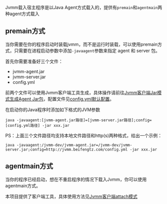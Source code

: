 Jvmm载入宿主程序是以Java Agent方式载入的，提供有`premain`和`agentmain`两种agent方式载入

## premain方式

当你需要在你的程序启动时装载jvmm，而不是运行时装载，可以使用premain方式，只需要在进程启动参数中添加`-javaagent`参数来指定 agent 和 server 包。

首先你需要准备好三个文件：

* jvmm-agent.jar
* jvmm-server.jar
* config.yml

前两个文件可以使用Jvmm客户端工具生成，具体操作请前往[Jvmm客户端Jar模式生成Agent Jar包](../client/README.md#依赖生成模式)，配置文件见[config.yml默认配置](../server/src/main/resources/config.yml)。

在启动你的Java程序时添加如下格式的JVM参数

```shell
java -javaagent:[jvmm-agent.jar路径]=[jvmm-server.jar路径];config=[config.yml路径] -jar xxx.jar
```

PS：上面三个文件路径均支持本地文件路径和http(s)两种格式，给出一个示例：

```shell
java -javaagent:/jvmm-dev/jvmm-agent.jar=/jvmm-dev/jvmm-server.jar;config=http://jvmm.beifengtz.com/config.yml -jar xxx.jar
```

## agentmain方式

当你的程序已经启动，想在不重启程序的情况下载入Jvmm，你可以使用agentmain方式。

本项目提供了客户端工具，具体使用方法见[Jvmm客户端attach模式](../client/README.md#装载模式)